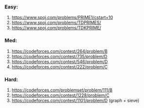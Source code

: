 <h3>Easy:</h3>

1. https://www.spoj.com/problems/PRIME1/cstart=10 <br>
2. https://www.spoj.com/problems/TDPRIMES/ <br>
3. https://www.spoj.com/problems/TDKPRIME/ <br>
<h3>Med:</h3>

1. https://codeforces.com/contest/264/problem/B <br>
2. https://codeforces.com/contest/735/problem/D <br>
3. https://codeforces.com/contest/546/problem/D <br>
4. https://codeforces.com/contest/222/problem/C <br>
<h3>Hard:</h3>

1. https://codeforces.com/problemset/problem/111/B<br> 
2. https://codeforces.com/contest/1228/problem/C <br>
3. https://codeforces.com/contest/1101/problem/D (graph + sieve)<br>
